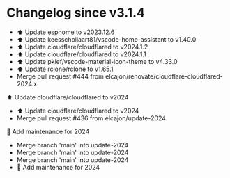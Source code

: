 # Changelog since v3.1.4
- ⬆️ Update esphome to v2023.12.6 
- ⬆️ Update keesschollaart81/vscode-home-assistant to v1.40.0 
- ⬆️ Update cloudflare/cloudflared to v2024.1.2 
- ⬆️ Update cloudflare/cloudflared to v2024.1.1 
- ⬆️ Update pkief/vscode-material-icon-theme to v4.33.0 
- ⬆️ Update rclone/rclone to v1.65.1 
- Merge pull request #444 from elcajon/renovate/cloudflare-cloudflared-2024.x

⬆️ Update cloudflare/cloudflared to v2024 
- ⬆️ Update cloudflare/cloudflared to v2024 
- Merge pull request #436 from elcajon/update-2024

🎉 Add maintenance for 2024 
- Merge branch 'main' into update-2024 
- Merge branch 'main' into update-2024 
- Merge branch 'main' into update-2024 
- 🎉 Add maintenance for 2024 
